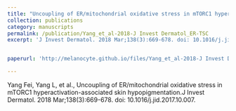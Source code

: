 ```yaml
---
title: "Uncoupling of ER/mitochondrial oxidative stress in mTORC1 hyperactivation-associated skin hypopigmentation"
collection: publications
category: manuscripts
permalink: /publication/Yang_et_al-2018-J Invest Dermatol_ER-TSC
excerpt: 'J Invest Dermatol. 2018 Mar;138(3):669-678. doi: 10.1016/j.jid.2017.10.007. '


paperurl: 'http://melanocyte.github.io/files/Yang_et_al-2018-J Invest Dermatol_ER-TSC.pdf'

---
```

Yang Fei, Yang L, et al., Uncoupling of ER/mitochondrial oxidative stress in mTORC1 hyperactivation-associated skin hypopigmentation.J Invest Dermatol. 2018 Mar;138(3):669-678. doi: 10.1016/j.jid.2017.10.007. 